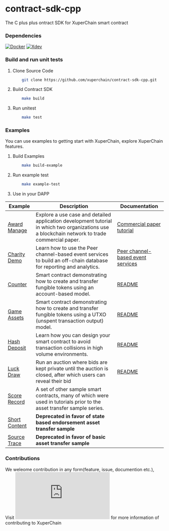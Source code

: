 # contract-sdk-cpp
The C plus plus ontract SDK for XuperChain smart contract

###  Dependencies 

 [![Docker ](https://docs.docker.com/engine/install/)](https://docs.docker.com/engine/install/)
 [![Xdev ](https://github.com/xuperchain/xdev)](https://github.com/xuperchain/xdev)

### Build and run unit tests 
1. Clone Source Code
    ``` bash
        git clone https://github.com/xuperchain/contract-sdk-cpp.git
    ```
    
1. Build Contract SDK 
    
    ``` bash
        make build
    ```
1. Run unitest

    ``` bash
        make test
    ```
   
   
### Examples
You can use examples to getting start with XuperChain, explore XuperChain features.
   
1. Build Examples
    
    ``` bash
        make build-example 
    ```
2. Run example test
  
    ``` bash
        make example-test
    ```
3. Use in your DAPP 

|  **Example** | **Description** | **Documentation** |
| -------------|------------------------------|------------------|
| [Award Manage](commercial-paper) | Explore a use case and detailed application development tutorial in which two organizations use a blockchain network to trade commercial paper. | [Commercial paper tutorial](https://hyperledger-fabric.readthedocs.io/en/latest/tutorial/commercial_paper.html) |
| [Charity Demo](off_chain_data) | Learn how to use the Peer channel-based event services to build an off-chain database for reporting and analytics. | [Peer channel-based event services](https://hyperledger-fabric.readthedocs.io/en/latest/peer_event_services.html) |
| [Counter](token-erc-20) | Smart contract demonstrating how to create and transfer fungible tokens using an account-based model. | [README](token-erc-20/README.md) |
| [Game Assets](token-utxo) | Smart contract demonstrating how to create and transfer fungible tokens using a UTXO (unspent transaction output) model. | [README](token-utxo/README.md) |
| [Hash Deposit](high-throughput) | Learn how you can design your smart contract to avoid transaction collisions in high volume environments. | [README](high-throughput/README.md) |
| [Luck Draw](auction) | Run an auction where bids are kept private until the auction is closed, after which users can reveal their bid | [README](auction/README.md) |
| [Score Record](chaincode) | A set of other sample smart contracts, many of which were used in tutorials prior to the asset transfer sample series. | |
| [Short Content](interest_rate_swaps) | **Deprecated in favor of state based endorsement asset transfer sample** | |
| [Source Trace](fabcar) | **Deprecated in favor of basic asset transfer sample** |  |
### Contributions 

We weleome contribution in any form(feature, issue, documention etc.), Visit [![Contribution Guide ](https://xuper.baidu.com/n/xuperdoc/contribution/pull_requests.html)](https://xuper.baidu.com/n/xuperdoc/contribution/pull_requests.html) for more information of contributing to XuperChain